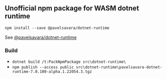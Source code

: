 ## Unofficial npm package for WASM dotnet runtime

```
npm install --save @pavelsavara/dotnet-runtime
```

See [@pavelsavara/dotnet-runtime](https://www.npmjs.com/package/@pavelsavara/dotnet-runtime)

### Build
- `dotnet build /t:PackNpmPackage src\dotnet-runtime\`
- `npm publish --access public src\dotnet-runtime\pavelsavara-dotnet-runtime-7.0.100-alpha.1.22054.3.tgz`